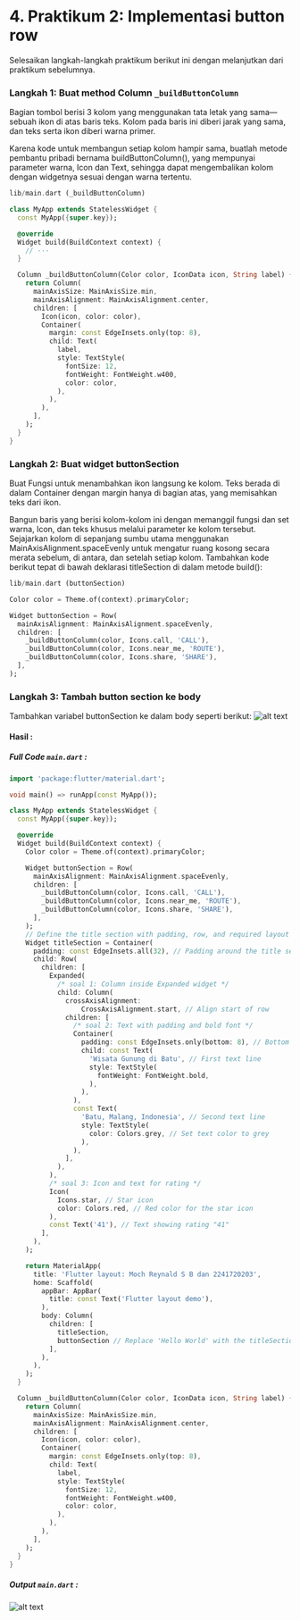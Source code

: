 # 4. Praktikum 2: Implementasi button row
Selesaikan langkah-langkah praktikum berikut ini dengan melanjutkan dari praktikum sebelumnya.

### Langkah 1: Buat method Column `_buildButtonColumn`
Bagian tombol berisi 3 kolom yang menggunakan tata letak yang sama—sebuah ikon di atas baris teks. Kolom pada baris ini diberi jarak yang sama, dan teks serta ikon diberi warna primer.

Karena kode untuk membangun setiap kolom hampir sama, buatlah metode pembantu pribadi bernama buildButtonColumn(), yang mempunyai parameter warna, Icon dan Text, sehingga dapat mengembalikan kolom dengan widgetnya sesuai dengan warna tertentu.

```dart
lib/main.dart (_buildButtonColumn)

class MyApp extends StatelessWidget {
  const MyApp({super.key});

  @override
  Widget build(BuildContext context) {
    // ···
  }

  Column _buildButtonColumn(Color color, IconData icon, String label) {
    return Column(
      mainAxisSize: MainAxisSize.min,
      mainAxisAlignment: MainAxisAlignment.center,
      children: [
        Icon(icon, color: color),
        Container(
          margin: const EdgeInsets.only(top: 8),
          child: Text(
            label,
            style: TextStyle(
              fontSize: 12,
              fontWeight: FontWeight.w400,
              color: color,
            ),
          ),
        ),
      ],
    );
  }
}
```
### Langkah 2: Buat widget buttonSection
Buat Fungsi untuk menambahkan ikon langsung ke kolom. Teks berada di dalam Container dengan margin hanya di bagian atas, yang memisahkan teks dari ikon.

Bangun baris yang berisi kolom-kolom ini dengan memanggil fungsi dan set warna, Icon, dan teks khusus melalui parameter ke kolom tersebut. Sejajarkan kolom di sepanjang sumbu utama menggunakan MainAxisAlignment.spaceEvenly untuk mengatur ruang kosong secara merata sebelum, di antara, dan setelah setiap kolom. Tambahkan kode berikut tepat di bawah deklarasi titleSection di dalam metode build():
```dart
lib/main.dart (buttonSection)

Color color = Theme.of(context).primaryColor;

Widget buttonSection = Row(
  mainAxisAlignment: MainAxisAlignment.spaceEvenly,
  children: [
    _buildButtonColumn(color, Icons.call, 'CALL'),
    _buildButtonColumn(color, Icons.near_me, 'ROUTE'),
    _buildButtonColumn(color, Icons.share, 'SHARE'),
  ],
);
```
### Langkah 3: Tambah button section ke body
Tambahkan variabel buttonSection ke dalam body seperti berikut:
![alt text](https://jti-polinema.github.io/flutter-codelab/06-layout-navigasi/img//d026c1bc3e8e1aa0.png)

#### Hasil :
##### Full Code `main.dart` :
```dart
import 'package:flutter/material.dart';

void main() => runApp(const MyApp());

class MyApp extends StatelessWidget {
  const MyApp({super.key});

  @override
  Widget build(BuildContext context) {
    Color color = Theme.of(context).primaryColor;

    Widget buttonSection = Row(
      mainAxisAlignment: MainAxisAlignment.spaceEvenly,
      children: [
        _buildButtonColumn(color, Icons.call, 'CALL'),
        _buildButtonColumn(color, Icons.near_me, 'ROUTE'),
        _buildButtonColumn(color, Icons.share, 'SHARE'),
      ],
    );
    // Define the title section with padding, row, and required layout
    Widget titleSection = Container(
      padding: const EdgeInsets.all(32), // Padding around the title section
      child: Row(
        children: [
          Expanded(
            /* soal 1: Column inside Expanded widget */
            child: Column(
              crossAxisAlignment:
                  CrossAxisAlignment.start, // Align start of row
              children: [
                /* soal 2: Text with padding and bold font */
                Container(
                  padding: const EdgeInsets.only(bottom: 8), // Bottom padding
                  child: const Text(
                    'Wisata Gunung di Batu', // First text line
                    style: TextStyle(
                      fontWeight: FontWeight.bold,
                    ),
                  ),
                ),
                const Text(
                  'Batu, Malang, Indonesia', // Second text line
                  style: TextStyle(
                    color: Colors.grey, // Set text color to grey
                  ),
                ),
              ],
            ),
          ),
          /* soal 3: Icon and text for rating */
          Icon(
            Icons.star, // Star icon
            color: Colors.red, // Red color for the star icon
          ),
          const Text('41'), // Text showing rating "41"
        ],
      ),
    );

    return MaterialApp(
      title: 'Flutter layout: Moch Reynald S B dan 2241720203',
      home: Scaffold(
        appBar: AppBar(
          title: const Text('Flutter layout demo'),
        ),
        body: Column(
          children: [
            titleSection,
            buttonSection // Replace 'Hello World' with the titleSection widget
          ],
        ),
      ),
    );
  }

  Column _buildButtonColumn(Color color, IconData icon, String label) {
    return Column(
      mainAxisSize: MainAxisSize.min,
      mainAxisAlignment: MainAxisAlignment.center,
      children: [
        Icon(icon, color: color),
        Container(
          margin: const EdgeInsets.only(top: 8),
          child: Text(
            label,
            style: TextStyle(
              fontSize: 12,
              fontWeight: FontWeight.w400,
              color: color,
            ),
          ),
        ),
      ],
    );
  }
}
```
##### Output `main.dart` :
![alt text](1.png)
